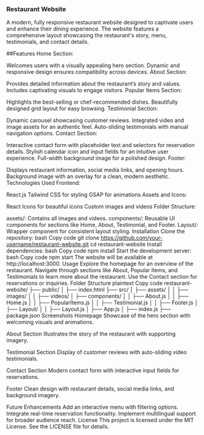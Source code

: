 ### Restaurant Website
A modern, fully responsive restaurant website designed to captivate users and enhance their dining experience. The website features a comprehensive layout showcasing the restaurant's story, menu, testimonials, and contact details.

##Features
Home Section:

Welcomes users with a visually appealing hero section.
Dynamic and responsive design ensures compatibility across devices.
About Section:

Provides detailed information about the restaurant’s story and values.
Includes captivating visuals to engage visitors.
Popular Items Section:

Highlights the best-selling or chef-recommended dishes.
Beautifully designed grid layout for easy browsing.
Testimonial Section:

Dynamic carousel showcasing customer reviews.
Integrated video and image assets for an authentic feel.
Auto-sliding testimonials with manual navigation options.
Contact Section:

Interactive contact form with placeholder text and selectors for reservation details.
Stylish calendar icon and input fields for an intuitive user experience.
Full-width background image for a polished design.
Footer:

Displays restaurant information, social media links, and opening hours.
Background image with an overlay for a clean, modern aesthetic.
Technologies Used
Frontend:

React.js
Tailwind CSS for styling
GSAP for animations
Assets and Icons:

React Icons for beautiful icons
Custom images and videos
Folder Structure:

assets/: Contains all images and videos.
components/: Reusable UI components for sections like Home, About, Testimonial, and Footer.
Layout/: Wrapper component for consistent layout styling.
Installation
Clone the repository:
bash
Copy code
git clone https://github.com/your-username/restaurant-website.git
cd restaurant-website
Install dependencies:
bash
Copy code
npm install
Start the development server:
bash
Copy code
npm start
The website will be available at http://localhost:3000.
Usage
Explore the homepage for an overview of the restaurant.
Navigate through sections like About, Popular Items, and Testimonials to learn more about the restaurant.
Use the Contact section for reservations or inquiries.
Folder Structure
plaintext
Copy code
restaurant-website/
├── public/
│   ├── index.html
├── src/
│   ├── assets/
│   │   ├── images/
│   │   ├── videos/
│   ├── components/
│   │   ├── About.js
│   │   ├── Home.js
│   │   ├── PopularItems.js
│   │   ├── Testimonial.js
│   │   ├── Footer.js
│   ├── Layout/
│   │   ├── Layout.js
│   ├── App.js
│   ├── index.js
├── package.json
Screenshots
Homepage
Showcase of the hero section with welcoming visuals and animations.

About Section
Illustrates the story of the restaurant with supporting imagery.

Testimonial Section
Display of customer reviews with auto-sliding video testimonials.

Contact Section
Modern contact form with interactive input fields for reservations.

Footer
Clean design with restaurant details, social media links, and background imagery.

Future Enhancements
Add an interactive menu with filtering options.
Integrate real-time reservation functionality.
Implement multilingual support for broader audience reach.
License
This project is licensed under the MIT License. See the LICENSE file for details.

